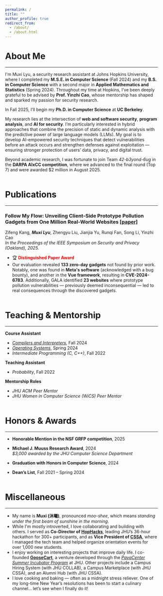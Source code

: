 ```yaml
---
permalink: /
title: ""
author_profile: true
redirect_from: 
  - /about/
  - /about.html
---
```


# About Me
---

I'm Muxi Lyu, a security research assistant at Johns Hopkins University, where I completed my **M.S.E. in Computer Science** (Fall 2024) and my **B.S. in Computer Science** with a second major in **Applied Mathematics and Statistics** (Spring 2024). Throughout my time at Hopkins, I’ve been deeply grateful to be advised by **Prof. Yinzhi Cao**, whose mentorship has shaped and sparked my passion for security research.

In Fall 2025, I’ll begin my **Ph.D. in Computer Science** at **UC Berkeley**.

My research lies at the intersection of **web and software security**, **program analysis**, and **AI for security**. I’m particularly interested in hybrid approaches that combine the precision of static and dynamic analysis with the predictive power of large language models (LLMs). My goal is to develop AI-empowered security techniques that detect vulnerabilities before an attack occurs and strengthen defenses against exploitation — ensuring stronger protection of users’ data, privacy, and digital trust.

Beyond academic research, I was fortunate to join Team *42-b3yond-6ug* in the **DARPA AIxCC competition**, where we advanced to the final round (Top 7) and were awarded $2 million in August 2025.<br><br>


# Publications
---

### Follow My Flow: Unveiling Client-Side Prototype Pollution Gadgets from One Million Real-World Websites [[paper]](https://yinzhicao.org/ProbetheProto/FollowMyFlow.pdf)
Zifeng Kang, ***Muxi Lyu***, Zhengyu Liu, Jianjia Yu, Runqi Fan, Song Li, Yinzhi Cao  
*In the Proceedings of the IEEE Symposium on Security and Privacy (Oakland), 2025.*

- 🏆 **<span style="color: red;">Distinguished Paper Award</span>**
- Our evaluation revealed **133 zero-day gadgets** not found by prior work. Notably, one was found in **Meta's software** (acknowledged with a bug bounty), and another in the **Vue framework**, resulting in **CVE-2024-6783**. Additionally, GALA identified **23 websites** where prototype pollution vulnerabilities — previously deemed inconsequential — led to real consequences through the discovered gadgets.
<br><br>


# Teaching & Mentorship
---

**Course Assistant**  
- [*Compilers and Interpreters*](https://jhucompilers.github.io/fall2024/syllabus.html), Fall 2024  
- [*Operating Systems*](https://jhuopsys.github.io/spring2024/syllabus.html), Spring 2024  
- *Intermediate Programming (C, C++)*, Fall 2022  

**Teaching Assistant**  
- *Probability*, Fall 2022  

**Mentorship Roles**  
- *JHU ACM Peer Mentor*  
- *JHU Women in Computer Science (WiCS) Peer Mentor*
<br><br>


# Honors & Awards
---

- **Honorable Mention in the NSF GRFP competition**, 2025

- **Michael J. Muuss Research Award**, 2024  
  *$3,000 awarded by the JHU Computer Science Department*

- **Graduation with Honors in Computer Science**, 2024

- **Dean’s List**, Fall 2021 – Spring 2024
<br><br>


# Miscellaneous
---

- My name is **Muxi (沐曦)**, pronounced *moo-shee*, which means *standing under the first beam of sunshine in the morning*.  
- While I'm mostly introverted, I love collaborating and building with others. I served as **Co-Director of [HopHacks](https://hophacks.com)**, leading JHU’s 36-hour hackathon for 300+ participants, and as **Vice President of [CSSA](https://www.jhucssa.com)**, where I managed the tech team and helped organize orientation events for over 1,000 new students.  
- I enjoy working on interesting projects that improve daily life. I co-founded [**GooseCart**](https://goosecart.com/), a venture developed through the [*PavaCenter Summer Incubator Program*](https://www.linkedin.com/posts/goosecart_goosecart-startup-prototyping-activity-7193428258158247936-5dxt?utm_source=share&utm_medium=member_desktop&rcm=ACoAADg2Rp4BflnAnkjD2UdkogFul721Ewg6G2I) at JHU. Other projects include a Campus Hiring System (with JHU COLLAB), a Campus Marketplace (with JHU CSSA), and an Alumni Hub (with JHU CSSA).  
- I love cooking and baking — often as a midnight stress reliever. One of my long-time New Year’s resolutions has been to start a culinary channel... let’s see when I finally do it!
